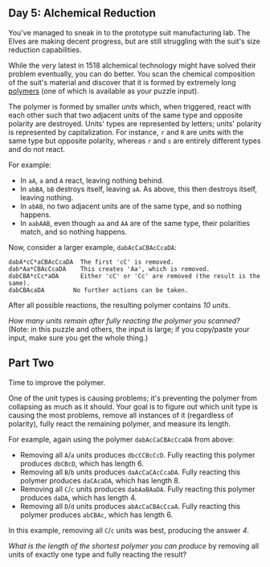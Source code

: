 Day 5: Alchemical Reduction
---------------------------

You've managed to sneak in to the prototype suit manufacturing lab. The Elves are making decent progress, but are still struggling with the suit's size reduction capabilities.


While the very latest in 1518 alchemical technology might have solved their problem eventually, you can do better. You scan the chemical composition of the suit's material and discover that it is formed by extremely long [polymers](https://en.wikipedia.org/wiki/Polymer) (one of which is available as your puzzle input).


The polymer is formed by smaller *units* which, when triggered, react with each other such that two adjacent units of the same type and opposite polarity are destroyed. Units' types are represented by letters; units' polarity is represented by capitalization. For instance, `r` and `R` are units with the same type but opposite polarity, whereas `r` and `s` are entirely different types and do not react.


For example:


* In `aA`, `a` and `A` react, leaving nothing behind.
* In `abBA`, `bB` destroys itself, leaving `aA`. As above, this then destroys itself, leaving nothing.
* In `abAB`, no two adjacent units are of the same type, and so nothing happens.
* In `aabAAB`, even though `aa` and `AA` are of the same type, their polarities match, and so nothing happens.


Now, consider a larger example, `dabAcCaCBAcCcaDA`:



```
dabA*cC*aCBAcCcaDA  The first 'cC' is removed.
dab*Aa*CBAcCcaDA    This creates 'Aa', which is removed.
dabCBA*cCc*aDA      Either 'cC' or 'Cc' are removed (the result is the same).
dabCBAcaDA        No further actions can be taken.

```

After all possible reactions, the resulting polymer contains *10 units*.


*How many units remain after fully reacting the polymer you scanned?* (Note: in this puzzle and others, the input is large; if you copy/paste your input, make sure you get the whole thing.)


Part Two
--------

Time to improve the polymer.


One of the unit types is causing problems; it's preventing the polymer from collapsing as much as it should. Your goal is to figure out which unit type is causing the most problems, remove all instances of it (regardless of polarity), fully react the remaining polymer, and measure its length.


For example, again using the polymer `dabAcCaCBAcCcaDA` from above:


* Removing all `A`/`a` units produces `dbcCCBcCcD`. Fully reacting this polymer produces `dbCBcD`, which has length 6.
* Removing all `B`/`b` units produces `daAcCaCAcCcaDA`. Fully reacting this polymer produces `daCAcaDA`, which has length 8.
* Removing all `C`/`c` units produces `dabAaBAaDA`. Fully reacting this polymer produces `daDA`, which has length 4.
* Removing all `D`/`d` units produces `abAcCaCBAcCcaA`. Fully reacting this polymer produces `abCBAc`, which has length 6.


In this example, removing all `C`/`c` units was best, producing the answer *4*.


*What is the length of the shortest polymer you can produce* by removing all units of exactly one type and fully reacting the result?


